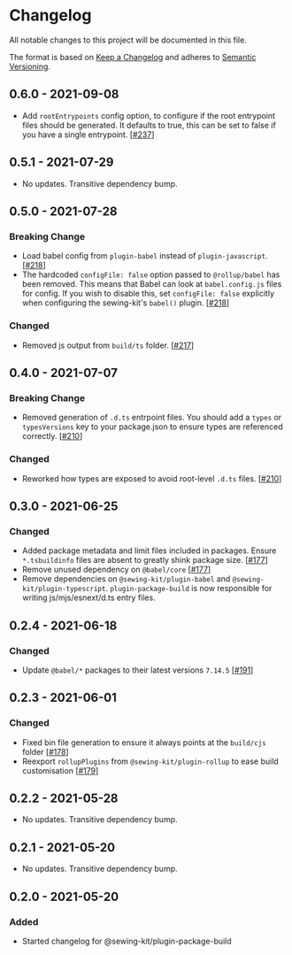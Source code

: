 # Changelog

All notable changes to this project will be documented in this file.

The format is based on [Keep a Changelog](http://keepachangelog.com/en/1.0.0/)
and adheres to [Semantic Versioning](http://semver.org/spec/v2.0.0.html).

<!-- ## Unreleased -->

## 0.6.0 - 2021-09-08

- Add `rootEntrypoints` config option, to configure if the root entrypoint files should be generated. It defaults to true, this can be set to false if you have a single entrypoint. [[#237](https://github.com/Shopify/sewing-kit-next/pull/237)]

## 0.5.1 - 2021-07-29

- No updates. Transitive dependency bump.

## 0.5.0 - 2021-07-28

### Breaking Change

- Load babel config from `plugin-babel` instead of `plugin-javascript`. [[#218](https://github.com/Shopify/sewing-kit-next/pull/218)]
- The hardcoded `configFile: false` option passed to `@rollup/babel` has been removed. This means that Babel can look at `babel.config.js` files for config. If you wish to disable this, set `configFile: false` explicitly when configuring the sewing-kit's `babel()` plugin. [[#218](https://github.com/Shopify/sewing-kit-next/pull/218)]

### Changed

- Removed js output from `build/ts` folder. [[#217](https://github.com/Shopify/sewing-kit-next/pull/217)]

## 0.4.0 - 2021-07-07

### Breaking Change

- Removed generation of `.d.ts` entrpoint files. You should add a `types` or `typesVersions` key to your package.json to ensure types are referenced correctly. [[#210](https://github.com/Shopify/sewing-kit-next/pull/210)]

### Changed

- Reworked how types are exposed to avoid root-level `.d.ts` files. [[#210](https://github.com/Shopify/sewing-kit-next/pull/210)]

## 0.3.0 - 2021-06-25

### Changed

- Added package metadata and limit files included in packages. Ensure `*.tsbuildinfo` files are absent to greatly shink package size. [[#177](https://github.com/Shopify/sewing-kit-next/pull/177)]
- Remove unused dependency on `@babel/core` [[#177](https://github.com/Shopify/sewing-kit-next/pull/177)]
- Remove dependencies on `@sewing-kit/plugin-babel` and `@sewing-kit/plugin-typescript`. `plugin-package-build` is now responsible for writing js/mjs/esnext/d.ts entry files.

## 0.2.4 - 2021-06-18

### Changed

- Update `@babel/*` packages to their latest versions `7.14.5` [[#191](https://github.com/Shopify/sewing-kit-next/pull/191)]

## 0.2.3 - 2021-06-01

### Changed

- Fixed bin file generation to ensure it always points at the `build/cjs` folder [[#178](https://github.com/Shopify/sewing-kit-next/pull/178)]
- Reexport `rollupPlugins` from `@sewing-kit/plugin-rollup` to ease build customisation [[#179](https://github.com/Shopify/sewing-kit-next/pull/179)]

## 0.2.2 - 2021-05-28

- No updates. Transitive dependency bump.

## 0.2.1 - 2021-05-20

- No updates. Transitive dependency bump.

## 0.2.0 - 2021-05-20

### Added

- Started changelog for @sewing-kit/plugin-package-build
